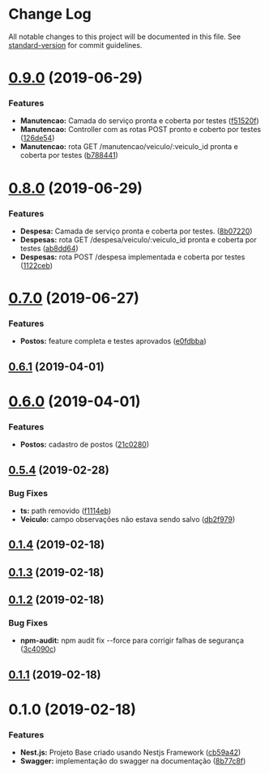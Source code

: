# Change Log

All notable changes to this project will be documented in this file. See [standard-version](https://github.com/conventional-changelog/standard-version) for commit guidelines.

# [0.9.0](https://github.com/NaturesProphet/BackendJR/compare/v0.8.0...v0.9.0) (2019-06-29)


### Features

* **Manutencao:** Camada do serviço pronta e coberta por testes ([f51520f](https://github.com/NaturesProphet/BackendJR/commit/f51520f))
* **Manutencao:** Controller com as rotas POST pronto e coberto por testes ([126de54](https://github.com/NaturesProphet/BackendJR/commit/126de54))
* **Manutencao:** rota GET /manutencao/veiculo/:veiculo_id pronta e coberta por testes ([b788441](https://github.com/NaturesProphet/BackendJR/commit/b788441))



# [0.8.0](https://github.com/NaturesProphet/BackendJR/compare/v0.7.0...v0.8.0) (2019-06-29)


### Features

* **Despesa:** Camada de serviço pronta e coberta por testes. ([8b07220](https://github.com/NaturesProphet/BackendJR/commit/8b07220))
* **Despesas:** rota GET /despesa/veiculo/:veiculo_id pronta e coberta por testes ([ab8dd64](https://github.com/NaturesProphet/BackendJR/commit/ab8dd64))
* **Despesas:** rota POST /despesa implementada e coberta por testes ([1122ceb](https://github.com/NaturesProphet/BackendJR/commit/1122ceb))



# [0.7.0](https://github.com/NaturesProphet/BackendJR/compare/v0.6.1...v0.7.0) (2019-06-27)


### Features

* **Postos:** feature completa e testes aprovados ([e0fdbba](https://github.com/NaturesProphet/BackendJR/commit/e0fdbba))



## [0.6.1](https://github.com/NaturesProphet/BackendJR/compare/v0.6.0...v0.6.1) (2019-04-01)



# [0.6.0](https://github.com/NaturesProphet/BackendJR/compare/v0.5.4...v0.6.0) (2019-04-01)


### Features

* **Postos:** cadastro de postos ([21c0280](https://github.com/NaturesProphet/BackendJR/commit/21c0280))



## [0.5.4](https://github.com/NaturesProphet/BackendJR/compare/v0.5.3...v0.5.4) (2019-02-28)


### Bug Fixes

* **ts:** path removido ([f1114eb](https://github.com/NaturesProphet/BackendJR/commit/f1114eb))
* **Veiculo:** campo observações não estava sendo salvo ([db2f979](https://github.com/NaturesProphet/BackendJR/commit/db2f979))



<a name="0.1.4"></a>
## [0.1.4](https://github.com/NaturesProphet/BackendJR/compare/v0.1.3...v0.1.4) (2019-02-18)



<a name="0.1.3"></a>
## [0.1.3](https://github.com/NaturesProphet/BackendJR/compare/v0.1.2...v0.1.3) (2019-02-18)



<a name="0.1.2"></a>
## [0.1.2](https://github.com/NaturesProphet/BackendJR/compare/v0.1.1...v0.1.2) (2019-02-18)


### Bug Fixes

* **npm-audit:** npm audit fix --force para corrigir falhas de segurança ([3c4090c](https://github.com/NaturesProphet/BackendJR/commit/3c4090c))



<a name="0.1.1"></a>
## [0.1.1](https://github.com/NaturesProphet/BackendJR/compare/v0.1.0...v0.1.1) (2019-02-18)



<a name="0.1.0"></a>
# 0.1.0 (2019-02-18)


### Features

* **Nest.js:** Projeto Base criado usando Nestjs Framework ([cb59a42](https://github.com/NaturesProphet/BackendJR/commit/cb59a42))
* **Swagger:** implementação do swagger na documentação ([8b77c8f](https://github.com/NaturesProphet/BackendJR/commit/8b77c8f))

